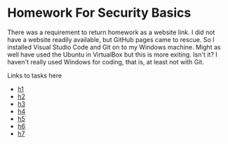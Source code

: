 # Homework For Security Basics

There was a requirement to return homework as a website link. I did not have a
website readily available, but GitHub pages came to rescue. So I installed
Visual Studio Code and Git on to my Windows machine. Might as well have used the
Ubuntu in VirtualBox but this is more exiting. Isn't it? I haven't really used
Windows for coding, that is, at least not with Git.

Links to tasks here

* [h1](h1.md)
* [h2](h2.md)
* [h3](h3.md)
* [h4](h4.md)
* [h5](h5.md)
* [h6](h6.md)
* [h7](h7.md)
